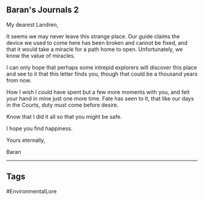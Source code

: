 ## Baran's Journals 2
My dearest Landren,

It seems we may never leave this strange place. Our guide claims the device we used to come here has been broken and cannot be fixed, and that it would take a miracle for a path home to open. Unfortunately, we know the value of miracles.

I can only hope that perhaps some intrepid explorers will discover this place and see to it that this letter finds you, though that could be a thousand years from now.

How I wish I could have spent but a few more moments with you, and felt your hand in mine just one more time. Fate has seen to it, that like our days in the Courts, duty must come before desire.

Know that I did it all so that you might be safe.

I hope you find happiness.

Yours eternally,

Baran

---
## Tags
#EnvironmentalLore 